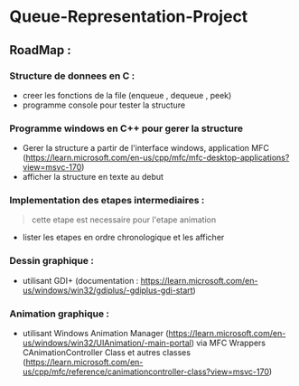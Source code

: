 # Queue-Representation-Project

## RoadMap :

### Structure de donnees en C :

- creer les fonctions de la file (enqueue , dequeue , peek)
- programme console pour tester la structure

### Programme windows en C++ pour gerer la structure

- Gerer la structure a partir de l'interface windows, application MFC (https://learn.microsoft.com/en-us/cpp/mfc/mfc-desktop-applications?view=msvc-170)
- afficher la structure en texte au debut

### Implementation des etapes intermediaires :

> cette etape est necessaire pour l'etape animation

- lister les etapes en ordre chronologique et les afficher

### Dessin graphique :

- utilisant GDI+ (documentation : https://learn.microsoft.com/en-us/windows/win32/gdiplus/-gdiplus-gdi-start)

### Animation graphique :

- utilisant Windows Animation Manager (https://learn.microsoft.com/en-us/windows/win32/UIAnimation/-main-portal) via MFC Wrappers CAnimationController Class et autres classes
  (https://learn.microsoft.com/en-us/cpp/mfc/reference/canimationcontroller-class?view=msvc-170)
